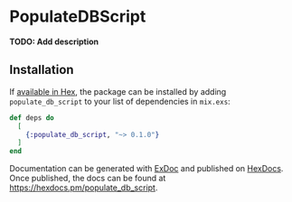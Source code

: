 # PopulateDBScript

**TODO: Add description**

## Installation

If [available in Hex](https://hex.pm/docs/publish), the package can be installed
by adding `populate_db_script` to your list of dependencies in `mix.exs`:

```elixir
def deps do
  [
    {:populate_db_script, "~> 0.1.0"}
  ]
end
```

Documentation can be generated with [ExDoc](https://github.com/elixir-lang/ex_doc)
and published on [HexDocs](https://hexdocs.pm). Once published, the docs can
be found at <https://hexdocs.pm/populate_db_script>.


